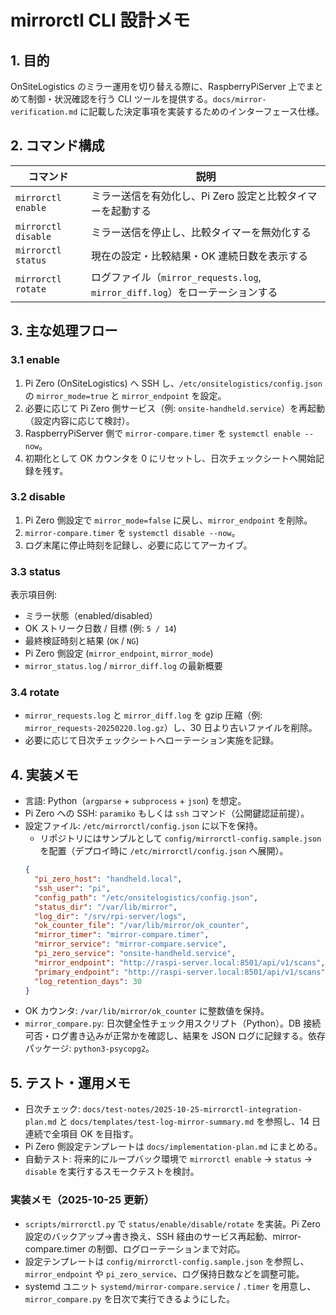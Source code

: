 # mirrorctl CLI 設計メモ

## 1. 目的
OnSiteLogistics のミラー運用を切り替える際に、RaspberryPiServer 上でまとめて制御・状況確認を行う CLI ツールを提供する。`docs/mirror-verification.md` に記載した決定事項を実装するためのインターフェース仕様。

## 2. コマンド構成

| コマンド | 説明 |
| --- | --- |
| `mirrorctl enable` | ミラー送信を有効化し、Pi Zero 設定と比較タイマーを起動する |
| `mirrorctl disable` | ミラー送信を停止し、比較タイマーを無効化する |
| `mirrorctl status` | 現在の設定・比較結果・OK 連続日数を表示する |
| `mirrorctl rotate` | ログファイル（`mirror_requests.log`, `mirror_diff.log`）をローテーションする |

## 3. 主な処理フロー

### 3.1 enable
1. Pi Zero (OnSiteLogistics) へ SSH し、`/etc/onsitelogistics/config.json` の `mirror_mode=true` と `mirror_endpoint` を設定。
2. 必要に応じて Pi Zero 側サービス（例: `onsite-handheld.service`）を再起動（設定内容に応じて検討）。
3. RaspberryPiServer 側で `mirror-compare.timer` を `systemctl enable --now`。
4. 初期化として OK カウンタを 0 にリセットし、日次チェックシートへ開始記録を残す。

### 3.2 disable
1. Pi Zero 側設定で `mirror_mode=false` に戻し、`mirror_endpoint` を削除。
2. `mirror-compare.timer` を `systemctl disable --now`。
3. ログ末尾に停止時刻を記録し、必要に応じてアーカイブ。

### 3.3 status
表示項目例:
- ミラー状態（enabled/disabled）
- OK ストリーク日数 / 目標 (例: `5 / 14`)
- 最終検証時刻と結果 (`OK` / `NG`)
- Pi Zero 側設定 (`mirror_endpoint`, `mirror_mode`)
- `mirror_status.log` / `mirror_diff.log` の最新概要

### 3.4 rotate
- `mirror_requests.log` と `mirror_diff.log` を gzip 圧縮（例: `mirror_requests-20250220.log.gz`）し、30 日より古いファイルを削除。
- 必要に応じて日次チェックシートへローテーション実施を記録。

## 4. 実装メモ
- 言語: Python（`argparse` + `subprocess` + `json`) を想定。
- Pi Zero への SSH: `paramiko` もしくは `ssh` コマンド（公開鍵認証前提）。
- 設定ファイル: `/etc/mirrorctl/config.json` に以下を保持。
  - リポジトリにはサンプルとして `config/mirrorctl-config.sample.json` を配置（デプロイ時に `/etc/mirrorctl/config.json` へ展開）。
  ```json
  {
    "pi_zero_host": "handheld.local",
    "ssh_user": "pi",
    "config_path": "/etc/onsitelogistics/config.json",
    "status_dir": "/var/lib/mirror",
    "log_dir": "/srv/rpi-server/logs",
    "ok_counter_file": "/var/lib/mirror/ok_counter",
    "mirror_timer": "mirror-compare.timer",
    "mirror_service": "mirror-compare.service",
    "pi_zero_service": "onsite-handheld.service",
    "mirror_endpoint": "http://raspi-server.local:8501/api/v1/scans",
    "primary_endpoint": "http://raspi-server.local:8501/api/v1/scans",
    "log_retention_days": 30
  }
  ```
- OK カウンタ: `/var/lib/mirror/ok_counter` に整数値を保持。
- `mirror_compare.py`: 日次健全性チェック用スクリプト（Python）。DB 接続可否・ログ書き込みが正常かを確認し、結果を JSON ログに記録する。依存パッケージ: `python3-psycopg2`。

## 5. テスト・運用メモ
- 日次チェック: `docs/test-notes/2025-10-25-mirrorctl-integration-plan.md` と `docs/templates/test-log-mirror-summary.md` を参照し、14 日連続で全項目 OK を目指す。
- Pi Zero 側設定テンプレートは `docs/implementation-plan.md` にまとめる。
- 自動テスト: 将来的にループバック環境で `mirrorctl enable` → `status` → `disable` を実行するスモークテストを検討。

### 実装メモ（2025-10-25 更新）
- `scripts/mirrorctl.py` で `status/enable/disable/rotate` を実装。Pi Zero 設定のバックアップ→書き換え、SSH 経由のサービス再起動、mirror-compare.timer の制御、ログローテーションまで対応。
- 設定テンプレートは `config/mirrorctl-config.sample.json` を参照し、`mirror_endpoint` や `pi_zero_service`、ログ保持日数などを調整可能。
- systemd ユニット `systemd/mirror-compare.service` / `.timer` を用意し、`mirror_compare.py` を日次で実行できるようにした。
